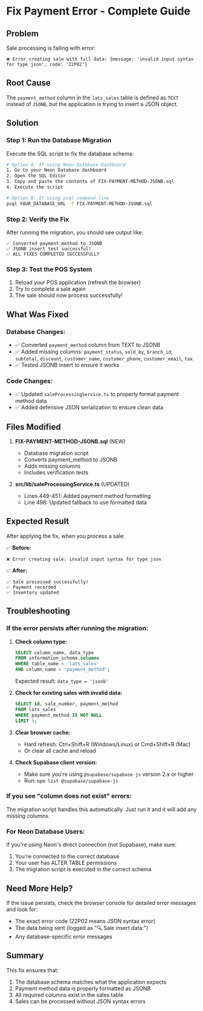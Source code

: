 # Fix Payment Error - Complete Guide

## Problem
Sale processing is failing with error:
```
❌ Error creating sale with full data: {message: 'invalid input syntax for type json', code: '22P02'}
```

## Root Cause
The `payment_method` column in the `lats_sales` table is defined as `TEXT` instead of `JSONB`, but the application is trying to insert a JSON object.

## Solution

### Step 1: Run the Database Migration

Execute the SQL script to fix the database schema:

```bash
# Option A: If using Neon Database Dashboard
1. Go to your Neon Database dashboard
2. Open the SQL Editor
3. Copy and paste the contents of FIX-PAYMENT-METHOD-JSONB.sql
4. Execute the script

# Option B: If using psql command line
psql YOUR_DATABASE_URL -f FIX-PAYMENT-METHOD-JSONB.sql
```

### Step 2: Verify the Fix

After running the migration, you should see output like:
```
✅ Converted payment_method to JSONB
✅ JSONB insert test successful!
✅ ALL FIXES COMPLETED SUCCESSFULLY
```

### Step 3: Test the POS System

1. Reload your POS application (refresh the browser)
2. Try to complete a sale again
3. The sale should now process successfully!

## What Was Fixed

### Database Changes:
- ✅ Converted `payment_method` column from TEXT to JSONB
- ✅ Added missing columns: `payment_status`, `sold_by`, `branch_id`, `subtotal`, `discount`, `customer_name`, `customer_phone`, `customer_email`, `tax`
- ✅ Tested JSONB insert to ensure it works

### Code Changes:
- ✅ Updated `saleProcessingService.ts` to properly format payment method data
- ✅ Added defensive JSON serialization to ensure clean data

## Files Modified

1. **FIX-PAYMENT-METHOD-JSONB.sql** (NEW)
   - Database migration script
   - Converts payment_method to JSONB
   - Adds missing columns
   - Includes verification tests

2. **src/lib/saleProcessingService.ts** (UPDATED)
   - Lines 449-451: Added payment method formatting
   - Line 498: Updated fallback to use formatted data

## Expected Result

After applying the fix, when you process a sale:

✅ **Before:** 
```
❌ Error creating sale: invalid input syntax for type json
```

✅ **After:**
```
✅ Sale processed successfully!
✅ Payment recorded
✅ Inventory updated
```

## Troubleshooting

### If the error persists after running the migration:

1. **Check column type:**
   ```sql
   SELECT column_name, data_type 
   FROM information_schema.columns 
   WHERE table_name = 'lats_sales' 
   AND column_name = 'payment_method';
   ```
   Expected result: `data_type = 'jsonb'`

2. **Check for existing sales with invalid data:**
   ```sql
   SELECT id, sale_number, payment_method 
   FROM lats_sales 
   WHERE payment_method IS NOT NULL 
   LIMIT 5;
   ```

3. **Clear browser cache:**
   - Hard refresh: Ctrl+Shift+R (Windows/Linux) or Cmd+Shift+R (Mac)
   - Or clear all cache and reload

4. **Check Supabase client version:**
   - Make sure you're using `@supabase/supabase-js` version 2.x or higher
   - Run: `npm list @supabase/supabase-js`

### If you see "column does not exist" errors:

The migration script handles this automatically. Just run it and it will add any missing columns.

### For Neon Database Users:

If you're using Neon's direct connection (not Supabase), make sure:
1. You're connected to the correct database
2. Your user has ALTER TABLE permissions
3. The migration script is executed in the correct schema

## Need More Help?

If the issue persists, check the browser console for detailed error messages and look for:
- The exact error code (22P02 means JSON syntax error)
- The data being sent (logged as "🔍 Sale insert data:")
- Any database-specific error messages

## Summary

This fix ensures that:
1. The database schema matches what the application expects
2. Payment method data is properly formatted as JSONB
3. All required columns exist in the sales table
4. Sales can be processed without JSON syntax errors

